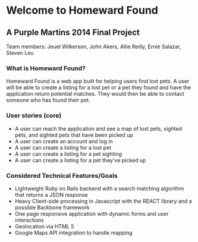 Welcome to Homeward Found
=========================

A Purple Martins 2014 Final Project
-----------------------------------
Team members: Jeuel Wilkerson, John Akers, Allie Reilly, Ernie Salazar, Steven Leu

### What is Homeward Found?
Homeward Found is a web app built for helping users find lost pets.  A user will be able to create a listing for a lost pet or a pet they found and have the application return potential matches.  They would then be able to contact someone who has found their pet.

### User stories (core)
* A user can reach the application and see a map of lost pets, sighted pets, and sighted pets that have been picked up
* A user can create an account and log in
* A user can create a listing for a lost pet
* A user can create a listing for a pet sighting
* A user can create a listing for a pet they've picked up

### Considered Technical Features/Goals
* Lightweight Ruby on Rails backend with a search matching algorithm that returns a JSON response
* Heavy Client-side processing in Javascript with the REACT library and a possible Backbone framework
* One page responsive application with dynamic forms and user interactions
* Geolocation via HTML 5
* Google Maps API integration to handle mapping
